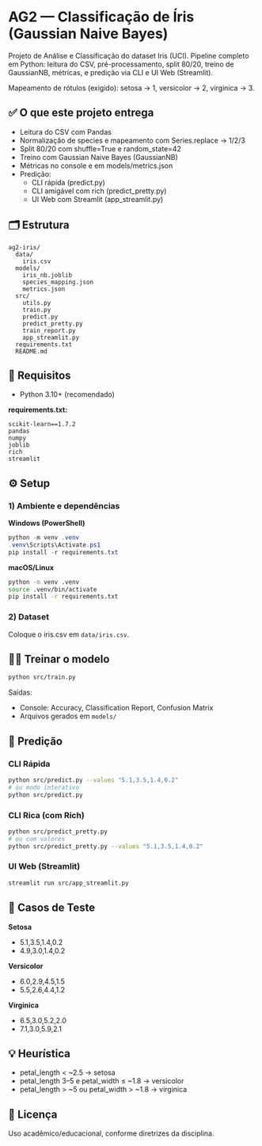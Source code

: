 # AG2 — Classificação de Íris (Gaussian Naive Bayes)

Projeto de Análise e Classificação do dataset Iris (UCI). Pipeline completo em Python: leitura do CSV, pré-processamento, split 80/20, treino de GaussianNB, métricas, e predição via CLI e UI Web (Streamlit).

Mapeamento de rótulos (exigido): setosa → 1, versicolor → 2, virginica → 3.

## ✅ O que este projeto entrega

- Leitura do CSV com Pandas
- Normalização de species e mapeamento com Series.replace → 1/2/3 
- Split 80/20 com shuffle=True e random_state=42
- Treino com Gaussian Naive Bayes (GaussianNB)
- Métricas no console e em models/metrics.json
- Predição:
  - CLI rápida (predict.py)
  - CLI amigável com rich (predict_pretty.py)
  - UI Web com Streamlit (app_streamlit.py)

## 🗂️ Estrutura

```
ag2-iris/
  data/
    iris.csv
  models/
    iris_nb.joblib
    species_mapping.json
    metrics.json
  src/
    utils.py
    train.py
    predict.py            
    predict_pretty.py     
    train_report.py       
    app_streamlit.py      
  requirements.txt
  README.md
```

## 🧰 Requisitos

- Python 3.10+ (recomendado)

**requirements.txt:**
```
scikit-learn==1.7.2
pandas
numpy
joblib
rich
streamlit
```

## ⚙️ Setup

### 1) Ambiente e dependências

**Windows (PowerShell)**
```powershell
python -m venv .venv
.venv\Scripts\Activate.ps1
pip install -r requirements.txt
```

**macOS/Linux**
```bash
python -m venv .venv
source .venv/bin/activate
pip install -r requirements.txt
```

### 2) Dataset
Coloque o iris.csv em `data/iris.csv`.

## 🏋️‍♀️ Treinar o modelo

```bash
python src/train.py
```

Saídas:
- Console: Accuracy, Classification Report, Confusion Matrix
- Arquivos gerados em `models/`

## 🔮 Predição

### CLI Rápida
```bash
python src/predict.py --values "5.1,3.5,1.4,0.2"
# ou modo interativo
python src/predict.py
```

### CLI Rica (com Rich)
```bash
python src/predict_pretty.py
# ou com valores
python src/predict_pretty.py --values "5.1,3.5,1.4,0.2"
```

### UI Web (Streamlit)
```bash
streamlit run src/app_streamlit.py
```

## 🧭 Casos de Teste

**Setosa**
- 5.1,3.5,1.4,0.2
- 4.9,3.0,1.4,0.2

**Versicolor**
- 6.0,2.9,4.5,1.5
- 5.5,2.6,4.4,1.2

**Virginica**
- 6.5,3.0,5.2,2.0
- 7.1,3.0,5.9,2.1

## 💡 Heurística
- petal_length < ~2.5 → setosa
- petal_length 3–5 e petal_width ≤ ~1.8 → versicolor
- petal_length > ~5 ou petal_width > ~1.8 → virginica

## 📜 Licença
Uso acadêmico/educacional, conforme diretrizes da disciplina.